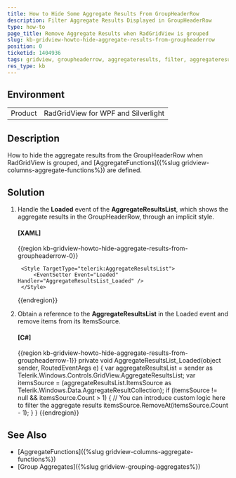 ```yaml
---
title: How to Hide Some Aggregate Results From GroupHeaderRow
description: Filter Aggregate Results Displayed in GroupHeaderRow
type: how-to
page_title: Remove Aggregate Results when RadGridView is grouped
slug: kb-gridview-howto-hide-aggregate-results-from-groupheaderrow
position: 0
ticketid: 1404936
tags: gridview, groupheaderrow, aggregateresults, filter, aggregateresultslist, hide
res_type: kb
---
```


## Environment
<table>
	<tr>
		<td>Product</td>
		<td>RadGridView for WPF and Silverlight</td>
	</tr>
</table>

## Description

How to hide the aggregate results from the GroupHeaderRow when RadGridView is grouped, and [AggregateFunctions]({%slug gridview-columns-aggregate-functions%}) are defined.

## Solution

1. Handle the __Loaded__ event of the __AggregateResultsList__, which shows the aggregate results in the GroupHeaderRow, through an implicit style.

	#### __[XAML]__
	{{region kb-gridview-howto-hide-aggregate-results-from-groupheaderrow-0}}
		<!--If the NoXaml binaries are used, the following style needs to be based on the default one, like so:-->
        <!--<Style TargetType="telerik:AggregateResultsList" BasedOn="{StaticResource AggregateResultsListStyle}">-->

        <Style TargetType="telerik:AggregateResultsList">
            <EventSetter Event="Loaded" Handler="AggregateResultsList_Loaded" />
        </Style>
	{{endregion}}

2. Obtain a reference to the __AggregateResultsList__ in the Loaded event and remove items from its ItemsSource. 

    #### __[C#]__
	{{region kb-gridview-howto-hide-aggregate-results-from-groupheaderrow-1}}
		private void AggregateResultsList_Loaded(object sender, RoutedEventArgs e)
        {
            var aggregateResultsList = sender as Telerik.Windows.Controls.GridView.AggregateResultsList;
            var itemsSource = (aggregateResultsList.ItemsSource as Telerik.Windows.Data.AggregateResultCollection);
            if (itemsSource != null && itemsSource.Count > 1)
            {
                // You can introduce custom logic here to filter the aggregate results
                itemsSource.RemoveAt(itemsSource.Count - 1);
            }
        }
	{{endregion}}


## See Also

* [AggregateFunctions]({%slug gridview-columns-aggregate-functions%})
* [Group Aggregates]({%slug gridview-grouping-aggregates%})
